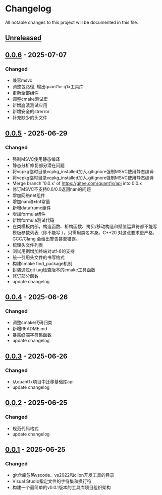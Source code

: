 # Changelog
All notable changes to this project will be documented in this file.

## [Unreleased]

## [0.0.6] - 2025-07-07
### Changed
- 兼容msvc
- 调整包路径, 输出quant1x::q1x工具库
- 更新全部组件
- 调整cmake测试宏
- 新增崩溃测试应用
- 新增安全的strerror
- 补充缺少的头文件

## [0.0.5] - 2025-06-29
### Changed
- 强制MSVC使用静态编译
- 静态分析修复部分潜在问题
- 将vcpkg临时目录vcpkg_installed加入.gitignore强制MSVC使用静态编译
- 将vcpkg临时目录vcpkg_installed加入.gitignore强制MSVC使用静态编译
- Merge branch '0.0.x' of https://gitee.com/quant1x/api into 0.0.x
- 修订MSVC不支持0.0/0.0返回nan的问题
- 增加网络net组件
- 增加nan和±Inf常量
- 新增dataframe组件
- 增加formula组件
- 新增formula测试代码
- 在类模板内部，构造函数、析构函数、拷贝/移动构造和赋值运算符都不能写模板参数列表（即不能写 <T>），只需用类名本身。C++20 对这点要求更严格，GCC/Clang 会给出警告甚至错误。
- 梳理头文件列表
- 测试用例增加终端对utf-8的支持
- 统一引用头文件的书写格式
- 构建cmake find_package机制
- 封装通过git tag检查版本的cmake工具函数
- 修订部分函数
- update changelog

## [0.0.4] - 2025-06-26
### Changed
- 调整cmake代码归类
- 新增README.md
- 暴露终端字符集函数
- update changelog

## [0.0.3] - 2025-06-26
### Changed
- 从quant1x项目中迁移基础库api
- update changelog

## [0.0.2] - 2025-06-25
### Changed
- 规范代码格式
- update changelog

## [0.0.1] - 2025-06-25
### Changed
- git仓库忽略vscode、vs2022和clion开发工具的目录
- Visual Studio指定文件的字符集和换行符
- 构建一个最简单的v0.0.1版本的工具库项目组织架构


[Unreleased]: https://gitee.com/quant1x/q1x.git/compare/v0.0.6...HEAD
[0.0.6]: https://gitee.com/quant1x/q1x.git/compare/v0.0.5...v0.0.6
[0.0.5]: https://gitee.com/quant1x/q1x.git/compare/v0.0.4...v0.0.5
[0.0.4]: https://gitee.com/quant1x/q1x.git/compare/v0.0.3...v0.0.4
[0.0.3]: https://gitee.com/quant1x/q1x.git/compare/v0.0.2...v0.0.3
[0.0.2]: https://gitee.com/quant1x/q1x.git/compare/v0.0.1...v0.0.2

[0.0.1]: https://gitee.com/quant1x/q1x.git/releases/tag/v0.0.1
